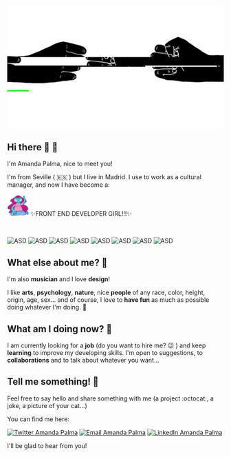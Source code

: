 <img src="/images/background.gif" width="920" />

## Hi there 👋 🌴
I'm Amanda Palma, nice to meet you!

I'm from Seville ( 🇪🇸 ) but I live in Madrid. I use to work as a cultural manager, and now I have become a:

<img src="/images/devgirl.gif" width="50"/>    ✨FRONT END DEVELOPER GIRL!!!✨
 <br/>

 <br/>
 
![ASD](https://img.shields.io/badge/Javascript-grey?logo=javascript&logoColor=yellow) 
![ASD](https://img.shields.io/badge/Typescript-blue?logo=typescript&logoColor=white) ![ASD](https://img.shields.io/badge/React-lightblue?logo=react&logoColor=white) ![ASD](https://img.shields.io/badge/HTML5-lightyellow?logo=html5&logoColor=orange) ![ASD](https://img.shields.io/badge/CSS3-blue?logo=css3&logoColor=white) ![ASD](https://img.shields.io/badge/Styled_Components-blueviolet?logo=bootstrap&logoColor=white) ![ASD](https://img.shields.io/badge/SASS-ff69b4?logo=SASS&logoColor=white) ![ASD](https://img.shields.io/badge/Git-black?logo=Git&logoColor=white)

## What else about me? 🎸
I'm also **musician** and I love **design**!

I like **arts**, **psychology**, **nature**, nice **people** of any race, color, height, origin, age, sex... and of course, I love to **have fun** as much as possible doing whatever I'm doing. 👯


## What am I doing now? 🤔 
I am currently looking for a **job** (do you want to hire me? 😉 ) and keep **learning** to improve my developing skills. I'm open to suggestions, to **collaborations** and to talk about whatever you want...


## Tell me something! 💬 
Feel free to say hello and share something with me (a project :octocat:, a joke, a picture of your cat...)

You can find me here:

<a href="https://twitter.com/amandapalmaav" target="_blank"><img alt="Twitter Amanda Palma" src="https://img.shields.io/badge/Twitter-blue?logo=twitter&logoColor=white"></a> <a href="mailto:amandapalma00@gmail.com" target="_blank"><img alt="Email Amanda Palma" src="https://img.shields.io/badge/-Email-%23694680?logo=gmail&logoColor=white"></a> <a href="https://www.linkedin.com/in/amanda~palma/" target="_blank"><img alt="LinkedIn Amanda Palma" src="https://img.shields.io/badge/Linkedin-blue?logo=linkedin&logoColor=white"></a>

I'll be glad to hear from you!


